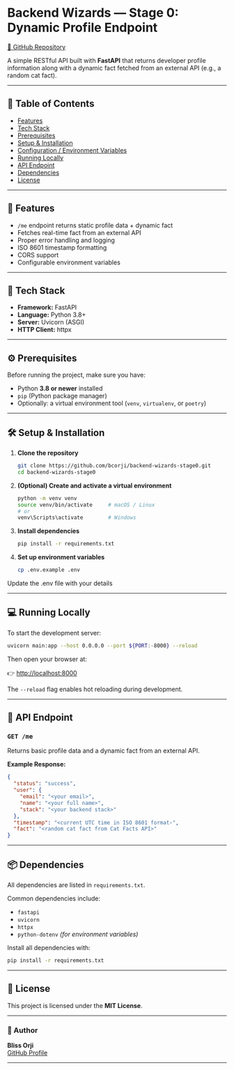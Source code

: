 # Backend Wizards — Stage 0: Dynamic Profile Endpoint

[🔗 GitHub Repository](https://github.com/bcorji/backend-wizards-stage0)

A simple RESTful API built with **FastAPI** that returns developer profile information along with a dynamic fact fetched from an external API (e.g., a random cat fact).

---

## 📘 Table of Contents

- [Features](#features)
- [Tech Stack](#tech-stack)
- [Prerequisites](#prerequisites)
- [Setup & Installation](#setup--installation)
- [Configuration / Environment Variables](#configuration--environment-variables)
- [Running Locally](#running-locally)
- [API Endpoint](#api-endpoint)
- [Dependencies](#dependencies)
- [License](#license)

---

## 🚀 Features

- `/me` endpoint returns static profile data + dynamic fact  
- Fetches real-time fact from an external API  
- Proper error handling and logging  
- ISO 8601 timestamp formatting  
- CORS support  
- Configurable environment variables

---

## 🧠 Tech Stack

- **Framework:** FastAPI  
- **Language:** Python 3.8+  
- **Server:** Uvicorn (ASGI)  
- **HTTP Client:** httpx  

---

## ⚙️ Prerequisites

Before running the project, make sure you have:

- Python **3.8 or newer** installed  
- `pip` (Python package manager)  
- Optionally: a virtual environment tool (`venv`, `virtualenv`, or `poetry`)

---

## 🛠 Setup & Installation

1. **Clone the repository**

   ```bash
   git clone https://github.com/bcorji/backend-wizards-stage0.git
   cd backend-wizards-stage0
   ```

2. **(Optional) Create and activate a virtual environment**

   ```bash
   python -m venv venv
   source venv/bin/activate     # macOS / Linux
   # or
   venv\Scripts\activate        # Windows
   ```

3. **Install dependencies**

   ```bash
   pip install -r requirements.txt
   ```

4. **Set up environment variables**

   ```bash
   cp .env.example .env
   ```
Update the .env file with your details

---


## 💻 Running Locally

To start the development server:

```bash
uvicorn main:app --host 0.0.0.0 --port ${PORT:-8000} --reload
```

Then open your browser at:

👉 [http://localhost:8000](http://localhost:8000)

The `--reload` flag enables hot reloading during development.

---

## 📡 API Endpoint

### `GET /me`

Returns basic profile data and a dynamic fact from an external API.

**Example Response:**

```json
{
  "status": "success", 
  "user": {
    "email": "<your email>", 
    "name": "<your full name>", 
    "stack": "<your backend stack>"
  }, 
  "timestamp": "<current UTC time in ISO 8601 format›", 
  "fact": "<random cat fact from Cat Facts API>"
}
```

---

## 📦 Dependencies

All dependencies are listed in `requirements.txt`.

Common dependencies include:

- `fastapi`
- `uvicorn`
- `httpx`
- `python-dotenv` *(for environment variables)*

Install all dependencies with:

```bash
pip install -r requirements.txt
```

---

## 🪪 License

This project is licensed under the **MIT License**.

---

### 👤 Author

**Bliss Orji**  
[GitHub Profile](https://github.com/bcorji)

---
